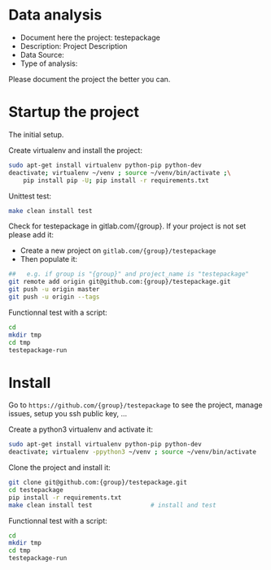 # Data analysis
- Document here the project: testepackage
- Description: Project Description
- Data Source:
- Type of analysis:

Please document the project the better you can.

# Startup the project

The initial setup.

Create virtualenv and install the project:
```bash
sudo apt-get install virtualenv python-pip python-dev
deactivate; virtualenv ~/venv ; source ~/venv/bin/activate ;\
    pip install pip -U; pip install -r requirements.txt
```

Unittest test:
```bash
make clean install test
```

Check for testepackage in gitlab.com/{group}.
If your project is not set please add it:

- Create a new project on `gitlab.com/{group}/testepackage`
- Then populate it:

```bash
##   e.g. if group is "{group}" and project_name is "testepackage"
git remote add origin git@github.com:{group}/testepackage.git
git push -u origin master
git push -u origin --tags
```

Functionnal test with a script:

```bash
cd
mkdir tmp
cd tmp
testepackage-run
```

# Install

Go to `https://github.com/{group}/testepackage` to see the project, manage issues,
setup you ssh public key, ...

Create a python3 virtualenv and activate it:

```bash
sudo apt-get install virtualenv python-pip python-dev
deactivate; virtualenv -ppython3 ~/venv ; source ~/venv/bin/activate
```

Clone the project and install it:

```bash
git clone git@github.com:{group}/testepackage.git
cd testepackage
pip install -r requirements.txt
make clean install test                # install and test
```
Functionnal test with a script:

```bash
cd
mkdir tmp
cd tmp
testepackage-run
```
